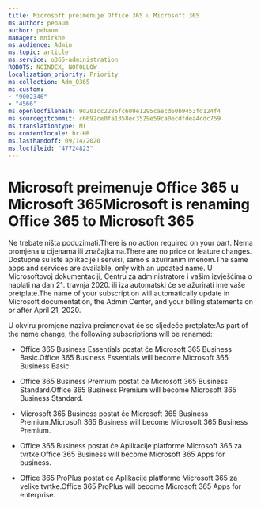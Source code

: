```yaml
---
title: Microsoft preimenuje Office 365 u Microsoft 365
ms.author: pebaum
author: pebaum
manager: mnirkhe
ms.audience: Admin
ms.topic: article
ms.service: o365-administration
ROBOTS: NOINDEX, NOFOLLOW
localization_priority: Priority
ms.collection: Adm_O365
ms.custom:
- "9002346"
- "4566"
ms.openlocfilehash: 9d201cc2286fc609e1295caecd60b9453fd124f4
ms.sourcegitcommit: c6692ce0fa1358ec3529e59ca0ecdfdea4cdc759
ms.translationtype: MT
ms.contentlocale: hr-HR
ms.lasthandoff: 09/14/2020
ms.locfileid: "47724823"
---
```

# <a name="microsoft-is-renaming-office-365-to-microsoft-365"></a><span data-ttu-id="14df9-102">Microsoft preimenuje Office 365 u Microsoft 365</span><span class="sxs-lookup"><span data-stu-id="14df9-102">Microsoft is renaming Office 365 to Microsoft 365</span></span>

<span data-ttu-id="14df9-103">Ne trebate ništa poduzimati.</span><span class="sxs-lookup"><span data-stu-id="14df9-103">There is no action required on your part.</span></span> <span data-ttu-id="14df9-104">Nema promjena u cijenama ili značajkama.</span><span class="sxs-lookup"><span data-stu-id="14df9-104">There are no price or feature changes.</span></span> <span data-ttu-id="14df9-105">Dostupne su iste aplikacije i servisi, samo s ažuriranim imenom.</span><span class="sxs-lookup"><span data-stu-id="14df9-105">The same apps and services are available, only with an updated name.</span></span> <span data-ttu-id="14df9-106">U Microsoftovoj dokumentaciji, Centru za administratore i vašim izvješćima o naplati na dan 21. travnja 2020. ili iza automatski će se ažurirati ime vaše pretplate.</span><span class="sxs-lookup"><span data-stu-id="14df9-106">The name of your subscription will automatically update in Microsoft documentation, the Admin Center, and your billing statements on or after April 21, 2020.</span></span>

<span data-ttu-id="14df9-107">U okviru promjene naziva preimenovat će se sljedeće pretplate:</span><span class="sxs-lookup"><span data-stu-id="14df9-107">As part of the name change, the following subscriptions will be renamed:</span></span>

- <span data-ttu-id="14df9-108">Office 365 Business Essentials postat će Microsoft 365 Business Basic.</span><span class="sxs-lookup"><span data-stu-id="14df9-108">Office 365 Business Essentials will become Microsoft 365 Business Basic.</span></span>

- <span data-ttu-id="14df9-109">Office 365 Business Premium postat će Microsoft 365 Business Standard.</span><span class="sxs-lookup"><span data-stu-id="14df9-109">Office 365 Business Premium will become Microsoft 365 Business Standard.</span></span>

- <span data-ttu-id="14df9-110">Microsoft 365 Business postat će Microsoft 365 Business Premium.</span><span class="sxs-lookup"><span data-stu-id="14df9-110">Microsoft 365 Business will become Microsoft 365 Business Premium.</span></span>

- <span data-ttu-id="14df9-111">Office 365 Business postat će Aplikacije platforme Microsoft 365 za tvrtke.</span><span class="sxs-lookup"><span data-stu-id="14df9-111">Office 365 Business will become Microsoft 365 Apps for business.</span></span>

- <span data-ttu-id="14df9-112">Office 365 ProPlus postat će Aplikacije platforme Microsoft 365 za velike tvrtke.</span><span class="sxs-lookup"><span data-stu-id="14df9-112">Office 365 ProPlus will become Microsoft 365 Apps for enterprise.</span></span>
